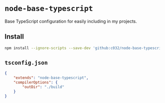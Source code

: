 # `node-base-typescript`

Base TypeScript configuration for easily including in my projects.

## Install

```sh
npm install --ignore-scripts --save-dev 'github:c032/node-base-typescript'
```

## `tsconfig.json`

```json
{
    "extends": "node-base-typescript",
    "compilerOptions": {
        "outDir": "./build"
    }
}
```
